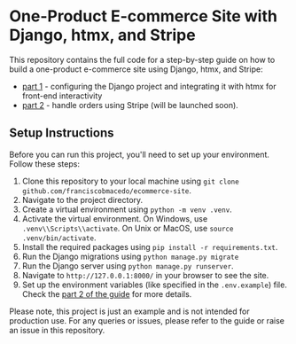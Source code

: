 # One-Product E-commerce Site with Django, htmx, and Stripe

This repository contains the full code for a step-by-step guide on how to build a one-product e-commerce site using Django, htmx, and Stripe:

- [part 1](https://blog.appsignal.com/2024/08/28/build-a-one-product-shop-with-the-python-django-framework-and-htmx.html) - configuring the Django project and integrating it with htmx for front-end interactivity
- [part 2](https://blog.appsignal.com/2024/09/04/integrating-stripe-into-a-one-product-django-python-shop.html) - handle orders using Stripe (will be launched soon).

## Setup Instructions

Before you can run this project, you'll need to set up your environment. Follow these steps:

1. Clone this repository to your local machine using `git clone github.com/franciscobmacedo/ecommerce-site`.
2. Navigate to the project directory.
3. Create a virtual environment using `python -m venv .venv`.
4. Activate the virtual environment. On Windows, use `.venv\\Scripts\\activate`. On Unix or MacOS, use `source .venv/bin/activate`.
5. Install the required packages using `pip install -r requirements.txt`.
6. Run the Django migrations using `python manage.py migrate`
7. Run the Django server using `python manage.py runserver`.
8. Navigate to `http://127.0.0.1:8000/` in your browser to see the site.
9. Set up the environment variables (like specified in the `.env.example`) file. Check the [part 2 of the guide](https://blog.appsignal.com/2024/09/04/integrating-stripe-into-a-one-product-django-python-shop.html) for more details.

Please note, this project is just an example and is not intended for production use. For any queries or issues, please refer to the guide or raise an issue in this repository.
